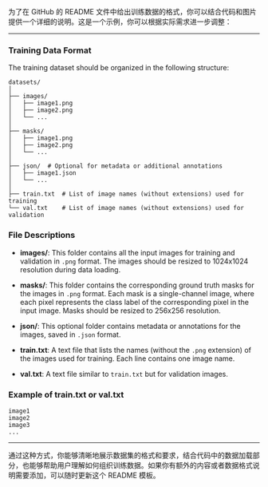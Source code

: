 为了在 GitHub 的 README 文件中给出训练数据的格式，你可以结合代码和图片提供一个详细的说明。这是一个示例，你可以根据实际需求进一步调整：

---

### Training Data Format

The training dataset should be organized in the following structure:

```
datasets/
│
├── images/
│   ├── image1.png
│   ├── image2.png
│   └── ...
│
├── masks/
│   ├── image1.png
│   ├── image2.png
│   └── ...
│
├── json/  # Optional for metadata or additional annotations
│   ├── image1.json
│   └── ...
│
├── train.txt  # List of image names (without extensions) used for training
└── val.txt    # List of image names (without extensions) used for validation
```

### File Descriptions

- **images/**: This folder contains all the input images for training and validation in `.png` format. The images should be resized to 1024x1024 resolution during data loading.
  
- **masks/**: This folder contains the corresponding ground truth masks for the images in `.png` format. Each mask is a single-channel image, where each pixel represents the class label of the corresponding pixel in the input image. Masks should be resized to 256x256 resolution.

- **json/**: This optional folder contains metadata or annotations for the images, saved in `.json` format.

- **train.txt**: A text file that lists the names (without the `.png` extension) of the images used for training. Each line contains one image name.

- **val.txt**: A text file similar to `train.txt` but for validation images.

### Example of train.txt or val.txt

```
image1
image2
image3
...
```

---

通过这种方式，你能够清晰地展示数据集的格式和要求，结合代码中的数据加载部分，也能够帮助用户理解如何组织训练数据。如果你有额外的内容或者数据格式说明需要添加，可以随时更新这个 README 模板。
